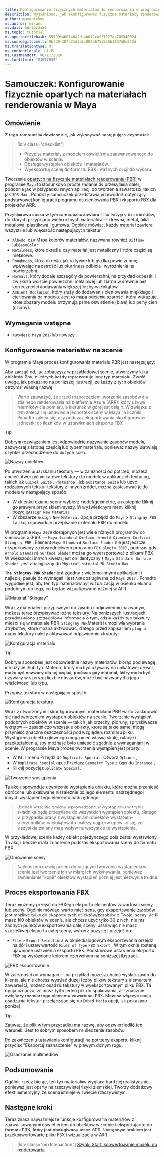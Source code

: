 ```yaml
---
title: Konfigurowanie fizycznych materiałów do renderowania w programie Maya
description: Wyjaśniono, jak skonfigurować fizyczne materiały renderowania w Maya i wyeksportować je do formatu FBX
author: muxanickms
ms.author: misams
ms.date: 06/16/2020
ms.topic: tutorial
ms.openlocfilehash: 5579994b0746a2de4b0f2ca927027ac709940024
ms.sourcegitcommit: 9bfd94307c21d5a0c08fe675b566b1f67d0c642d
ms.translationtype: MT
ms.contentlocale: pl-PL
ms.lasthandoff: 06/17/2020
ms.locfileid: "84977835"
---
```

# <a name="tutorial-setting-up-physically-based-rendering-materials-in-maya"></a>Samouczek: Konfigurowanie fizycznie opartych na materiałach renderowania w Maya

## <a name="overview"></a>Omówienie
Z tego samouczka dowiesz się, jak wykonywać następujące czynności:

> [!div class="checklist"]
>
> * Przypisz materiały z modelem oświetlenia zaawansowanego do obiektów w scenie.
> * Obsługa wystąpień obiektów i materiałów.
> * Wyeksportuj scenę do formatu FBX i ważnych opcji do wyboru.

Tworzenie [opartych na fizycznie materiałach renderowania (PBR)](../../overview/features/pbr-materials.md) w programie `Maya` to stosunkowo proste zadanie do przesyłania dalej, podobnie jak w przypadku innych aplikacji do tworzenia zawartości, takich jak `3DS Max` . Poniższy samouczek przedstawia przewodnik dotyczący podstawowej konfiguracji programu do cieniowania PBR i eksportu FBX dla projektów ARR. 

Przykładowa scena w tym samouczku zawiera kilka `Polygon Box` obiektów, do których przypisano wiele różnych materiałów — drewna, metal, folia metalowa, plastikowa i gumowa. Ogólnie mówiąc, każdy materiał zawiera wszystkie lub większość następujących tekstur 

* `Albedo`, czy Mapa kolorów materiałów, nazywana również `Diffuse` lub`BaseColor`
* `Metalness`, które określa, czy materiał jest metaliczny i które części są metalowe. 
* `Roughness`, która określa, jak sztywne lub gładko powierzchnię, wpływając na ostrość lub blurriness odbicia i wyróżnienia na powierzchni.
* `Normals`, który dodaje szczegóły do powierzchni, na przykład odpestki i zwiększa wcięcie powierzchni metalowej lub ziarna w drewnie bez konieczności dodawania większej liczby wielokątów.
* `Ambient Occlusion`, który służy do dodawania cieniowania miękkiego i cieniowania do modelu. Jest to mapa odcienie szarości, która wskazuje, które obszary modelu otrzymują pełne oświetlenie (białe) lub pełny cień (czarny). 

## <a name="prerequisites"></a>Wymagania wstępne
* `Autodesk Maya 2017`lub nowszy

## <a name="setting-up-materials-in-the-scene"></a>Konfigurowanie materiałów na scenie
W programie Maya proces konfigurowania materiału PBR jest następujący:

Aby zacząć od, jak zobaczysz w przykładowej scenie, utworzymy kilka obiektów Box, z których każdy reprezentuje inny typ materiału. Zwróć uwagę, jak pokazano na poniższej ilustracji, że każdy z tych obiektów otrzymał własną nazwę 

> Warto zauważyć, że przed rozpoczęciem tworzenia zasobów dla zdalnego renderowania na platformie Azure (ARR), który używa mierników dla pomiaru, a kierunek w górę jest osią Y. W związku z tym zaleca się ustawienie jednostek sceny w Maya na liczniki. Ponadto zaleca się, aby podczas eksportowania skonfigurować jednostki do liczników w ustawieniach eksportu FBX. 

> [!TIP]
Dobrym rozwiązaniem jest odpowiednie nazywanie zasobów modelu, zazwyczaj z istotną częścią lub typem materiału, ponieważ nazwy ułatwiają szybkie przechodzenie do dużych scen.

![Nazwy obiektów](media/object-names.jpg)

Po utworzeniu/uzyskaniu tekstury — w zależności od potrzeb, możesz chcieć utworzyć unikatowe tekstury dla modelu w aplikacjach texturing, takich jak `Quixel Suite` , `Photoshop` , lub `Substance Suite` lub użyć rodzajowych tekstur tekstury z innych źródeł, można zastosować je do modelu w następujący sposób:

* W okienku ekranu sceny wybierz model/geometrię, a następnie kliknij go prawym przyciskiem myszy. W wyświetlonym menu kliknij pozycję`Assign New Material`
* W obszarze `Assign New Material` Opcje przejdź do `Maya` > `Stingray PBS` . Ta akcja spowoduje przypisanie materiału PBR do modelu. 

W programie `Maya 2020` dostępnych jest wiele różnych programów do cieniowania (PBR) — `Maya Standard Surface` , `Arnold Standard Surface` i `Stingray PBR` . Element `Maya Standard Surface Shader` nie jest jeszcze eksportowany za pośrednictwem programu `FBX plugin 2020` , podczas gdy `Arnold Standard Surface Shader` można go wyeksportować z plikami FBX. W większości innych kwestii jest on identyczny z `Maya Standard Surface Shader` i jest analogiczny do `Physical Material` `3D Studio Max` .

**`The Stingray PBR Shader`** jest zgodny z wieloma innymi aplikacjami i najlepiej pasuje do wymagań i jest `ARR` obsługiwana od `Maya 2017` . Ponadto wygodnie jest, aby ten typ materiałów był wizualizacją w okienku ekranu podobnym do tego, co będzie wizualizowane później w ARR.

![Materiał "Stingray"](media/stingray-material.jpg)

Wraz z materiałem przypisanym do zasobu i odpowiednio nazwanym, możesz teraz przypisywać różne tekstury. Na poniższych ilustracjach przedstawiono szczegółowe informacje o tym, gdzie każdy typ tekstury mieści się w materiale PBR. `Stingray PBR`Materiał umożliwia wybranie atrybutów, które można aktywować, dlatego przed zapisaniem `plug in` mapy tekstury należy aktywować odpowiednie atrybuty: 

![Konfiguracja materiału](media/material-setup.jpg)

> [!TIP]
Dobrym sposobem jest odpowiednie nazwy materiałów, biorąc pod uwagę ich użycie i/lub typ. Materiał, który ma być używany na unikatowej części, może być nazwany dla tej części, podczas gdy materiał, który może być używany w szerszej liczbie obszarów, może być nazwany dla jego właściwości lub typu.

Przypisz tekstury w następujący sposób:

![Konfiguracja tekstury](media/texture-setup.jpg)

Wraz z utworzonymi i skonfigurowanymi materiałami PBR warto zastanowić się nad tworzeniem [wystąpień obiektów](../../how-tos/conversion/configure-model-conversion.md#instancing) na scenie. Tworzenie wystąpień podobnych obiektów w scenie — takich jak orzechy, pioruny, spryskiwacze wkrętów — zasadniczo wszystkie obiekty, które są takie same, mogą przynieść znaczne oszczędności pod względem rozmiaru pliku. Wystąpienia obiektu głównego mogą mieć własną skalę, rotację i przekształcenia, aby można je było umieścić zgodnie z wymaganiami w scenie. W programie Maya proces tworzenia wystąpień jest prosty.

* W `Edit` menu Przejdź do `Duplicate Special` i Otwórz `Options` , 
* W `Duplicate Special` opcji Przełącz `Geometry Type` z `Copy` do `Instance` , 
* Kliknij pozycję `Duplicate Special`.

![Tworzenie wystąpienia](media/instancing.jpg)

Ta akcja spowoduje utworzenie wystąpienia obiektu, które można przenieść obrócone lub skalowane niezależnie od jego elementu nadrzędnego i innych wystąpień tego elementu nadrzędnego. 
>Jednak wszelkie zmiany wprowadzone w wystąpieniu w trybie składnika będą przesyłane do wszystkich wystąpień obiektu, dlatego w przypadku pracy z wystąpieniami obiektów wystąpień-wierzchołków, wielokątów itp. należy najpierw upewnić się, że wszystkie zmiany mają wpływ na wszystkie te wystąpienia.

W przykładowej scenie każdy obiekt pojedynczego pola został wystawiony. Ta akcja będzie miała znaczenie podczas eksportowania sceny do formatu FBX.

![Omówienie sceny](media/scene-overview.jpg)

>Najlepszym rozwiązaniem dotyczącym tworzenia wystąpienia w scenie jest tworzenie ich w miarę ich wykonywania, ponieważ zamienianie "kopii" obiektów wystąpień później jest niezwykle trudne. 

## <a name="fbx-export-process"></a>Proces eksportowania FBX

Teraz możemy przejść do FBXego eksportu elementów zawartości sceny lub sceny. Ogólnie mówiąc, warto mieć sens, gdy eksportowanie zasobów jest możliwe tylko do eksportu tych obiektów/zasobów z Twojej sceny. Jeśli masz 100 obiektów w scenie, ale chcesz użyć tylko 30 z nich, nie ma żadnych punktów eksportowania całej sceny. Jeśli więc nie masz szczęśliwej eksportu całej sceny, wybierz pozycję i przejdź do:

* `File` > `Export Selection`a w oknie dialogowym eksportowania przejdź na dół i ustaw wartość `Files of Type` `FBX Export` . W tym oknie zostaną ujawnione ustawienia eksportu FBX. Podstawowe ustawienia eksportu FBX są wyróżnione kolorem czerwonym na poniższej ilustracji.

![FBX eksportowanie](media/FBX-exporting.jpg)

W zależności od wymagań — na przykład możesz chcieć wysłać zasób do klienta, ale nie chcesz wysyłać dużej liczby plików tekstury z elementem zawartości, możesz osadzić tekstury w wyeksportowanym pliku FBX. Ta opcja oznacza, że masz tylko jeden plik do spakowania, ale znacznie zwiększy rozmiar tego elementu zawartości FBX. Możesz włączyć opcję osadzania tekstur, przełączając się do `Embed Media` opcji, jak pokazano poniżej.

> [!TIP]
> Zauważ, że plik w tym przypadku ma nazwę, aby odzwierciedlić ten warunek. Jest to dobrym sposobem na śledzenie zasobów. 

Po zakończeniu ustawiania konfiguracji na potrzeby eksportu kliknij przycisk "Eksportuj zaznaczenie" w prawym dolnym rogu.

![Osadzanie multimediów](media/embedding-media.jpg)

## <a name="conclusion"></a>Podsumowanie

Ogólnie rzecz biorąc, ten typ materiałów wygląda bardziej realistycznie, ponieważ jest oparty na rzeczywistej fizyki ziemskiej. Tworzy dodatkowy efekt immersyjny, że scena istnieje w świecie rzeczywistym.

## <a name="next-steps"></a>Następne kroki

Teraz znasz najważniejsze funkcje konfigurowania materiałów z zaawansowanymi oświetleniem do obiektów w scenie i eksportując je do formatu FBX, który jest obsługiwany przez ARR. Następnym krokiem jest przekonwertowanie pliku FBX i wizualizacja w ARR.

> [!div class="nextstepaction"]
> [Szybki Start: konwertowanie modelu do renderowania](../../quickstarts\convert-model.md)